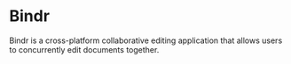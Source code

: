 # Bindr
Bindr is a cross-platform collaborative editing application that allows users to concurrently edit documents together.
